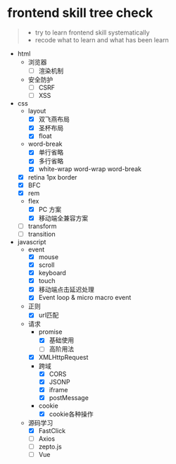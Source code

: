 # frontend skill tree check
> * try to learn frontend skill systematically
> * recode what to learn and what has been learn
- html
  * 浏览器
    * [ ]  渲染机制
    
  * 安全防护
    * [ ]  CSRF
    * [ ]  XSS
- css
  * layout
    * [x] 双飞燕布局
    * [x] 圣杯布局
    * [x] float
  * word-break
    * [x] 单行省略
    * [x] 多行省略
    * [x] white-wrap word-wrap word-break
  * [x] retina 1px border
  * [x] BFC
  * [x] rem
  * flex
    * [x]  PC 方案
    * [x]  移动端全兼容方案
  * [ ]  transform
  * [ ]  transition

- javascript
  * event
    * [x] mouse
    * [x] scroll
    * [x] keyboard
    * [x] touch
    * [x] 移动端点击延迟处理
    * [x] Event loop & micro macro event
  * 正则
    * [x] url匹配
  * 请求
    * promise
      * [x] 基础使用
      * [ ] 高阶用法
    * [x] XMLHttpRequest
    * 跨域
      * [x] CORS
      * [x] JSONP
      * [x] iframe
      * [x] postMessage
    * cookie
      * [x] cookie各种操作
  - 源码学习
    * [x] FastClick
    * [ ] Axios
    * [ ] zepto.js
    * [ ] Vue